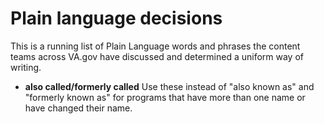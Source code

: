 # Plain language decisions

This is a running list of Plain Language words and phrases the content teams across VA.gov have discussed and determined a uniform way of writing. 

- **also called/formerly called**
Use these instead of "also known as" and "formerly known as" for programs that have more than one name or have changed their name.
